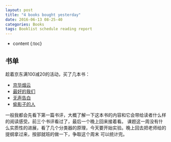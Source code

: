 ```yaml
---
layout: post
title: "4 books bought yesterday"
date: 2016-06-13 08-25-40
categories: Books
tags: Booklist schedule reading report
---
```


* content
{:toc}


## 书单

趁着京东满100减20的活动，买了几本书：

-	[京华烟云](https://book.douban.com/subject/1391191/)	
-   [最好的我们](https://book.douban.com/subject/24754316/)
-	[无声告白](https://book.douban.com/subject/26382433/)
-	[偷影子的人](https://book.douban.com/subject/10763902/) 


一般我都会先看下第一篇书评，大概了解一下这本书的内容和它会带给读者什么样的阅读感受。前三个书评看过了，最后一个晚上回来接着看。
课题这一周没有什么实质性的进展，看了几个分类器的原理，今天要开始实验。晚上回去把老师给的提纲拿过来，按部就班的做一下，争取这个周末
可以统计完。	



